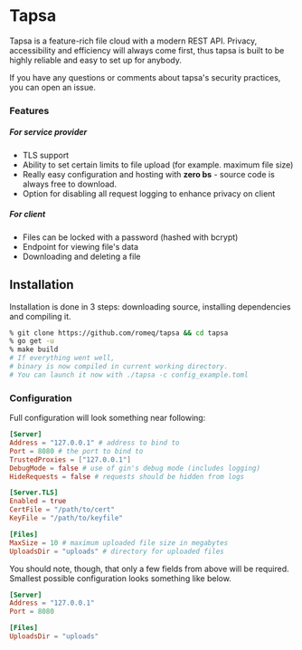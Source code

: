 # Tapsa 

Tapsa is a feature-rich file cloud with a modern REST API. 
Privacy, accessibility and efficiency will always come first, thus tapsa is built to be highly reliable and easy to set up for anybody.

If you have any questions or comments about tapsa's security practices, you can open an issue.

### Features

##### For service provider

- TLS support
- Ability to set certain limits to file upload (for example. maximum file size)
- Really easy configuration and hosting with **zero bs** - source code is always free to download.
- Option for disabling all request logging to enhance privacy on client

##### For client

- Files can be locked with a password (hashed with bcrypt)
- Endpoint for viewing file's data
- Downloading and deleting a file

## Installation

Installation is done in 3 steps: downloading source, installing dependencies and compiling it.

```sh
% git clone https://github.com/romeq/tapsa && cd tapsa
% go get -u
% make build
# If everything went well,
# binary is now compiled in current working directory.
# You can launch it now with ./tapsa -c config_example.toml  
```

### Configuration

Full configuration will look something near following: 

```toml
[Server]
Address = "127.0.0.1" # address to bind to
Port = 8080 # the port to bind to
TrustedProxies = ["127.0.0.1"]
DebugMode = false # use of gin's debug mode (includes logging)
HideRequests = false # requests should be hidden from logs

[Server.TLS]
Enabled = true
CertFile = "/path/to/cert"
KeyFile = "/path/to/keyfile"

[Files]
MaxSize = 10 # maximum uploaded file size in megabytes
UploadsDir = "uploads" # directory for uploaded files
```

You should note, though, that only a few fields from above will be required.
Smallest possible configuration looks something like below.

```toml
[Server]
Address = "127.0.0.1"
Port = 8080

[Files]
UploadsDir = "uploads"
```

### 
